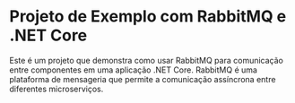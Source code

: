 # Projeto de Exemplo com RabbitMQ e .NET Core

Este é um projeto que demonstra como usar RabbitMQ para comunicação entre componentes em uma aplicação .NET Core. RabbitMQ é uma plataforma de mensageria que permite a comunicação assíncrona entre diferentes microserviços.
